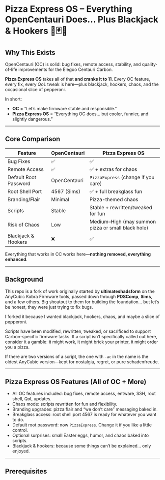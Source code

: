 # Pizza Express OS – Everything OpenCentauri Does… Plus Blackjack & Hookers 🍕🃏💃

## Why This Exists

OpenCentauri (OC) is solid: bug fixes, remote access, stability, and quality-of-life improvements for the Elegoo Centauri Carbon.  

**Pizza Express OS** takes all of that **and cranks it to 11**. Every OC feature, every fix, every QoL tweak is here—plus blackjack, hookers, chaos, and the occasional slice of pepperoni.  

In short:  
- **OC** = “Let’s make firmware stable and responsible.”  
- **Pizza Express OS** = “Everything OC does… but cooler, funnier, and slightly dangerous.”  

---

## Core Comparison

| Feature | OpenCentauri | Pizza Express OS |
|---------|-------------|----------------|
| Bug Fixes | ✅ | ✅ |
| Remote Access | ✅ | ✅ + extras for chaos |
| Default Root Password | OpenCentauri | `PizzaExpress` (change if you care) |
| Root Shell Port | 4567 (Sims) | ✅ + full breakglass fun |
| Branding/Flair | Minimal | Pizza-themed chaos |
| Scripts | Stable | Stable + rewritten/tweaked for fun |
| Risk of Chaos | Low | Medium–High (may summon pizza or small black hole) |
| Blackjack & Hookers | ❌ | ✅ |

Everything that works in OC works here—**nothing removed, everything enhanced**.  

---

## Background

This repo is a fork of work originally started by **ultimateshadsform** on the AnyCubic Kobra Firmware tools, passed down through **PDSComp**, **Sims**, and a few others. Big shoutout to them for building the foundation… but let’s be honest, they were just trying to fix bugs.  

I forked it because I wanted blackjack, hookers, chaos, and maybe a slice of pepperoni.  

Scripts have been modified, rewritten, tweaked, or sacrificed to support Carbon-specific firmware tasks. If a script isn’t specifically called out here, consider it a gamble: it might work, it might brick your printer, it might order you a pizza.  

If there are two versions of a script, the one with `-ac` in the name is the oldest AnyCubic version—kept for nostalgia, regret, or pure schadenfreude.  

---

## Pizza Express OS Features (All of OC + More)

- All OC features included: bug fixes, remote access, entware, SSH, root shell, QoL updates.  
- Chaos mode: scripts rewritten for fun and flexibility.  
- Branding upgrades: pizza flair and “we don’t care” messaging baked in.  
- Breakglass access: root shell port 4567 is ready for whatever you want to do.  
- Default root password: now `PizzaExpress`. Change it if you like a little control.  
- Optional surprises: small Easter eggs, humor, and chaos baked into scripts.  
- Blackjack & hookers: because some things can’t be explained… only enjoyed.  

---

## Prerequisites
